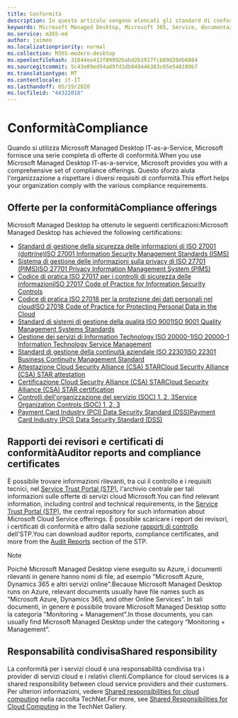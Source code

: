 ```yaml
---
title: Conformità
description: In questo articolo vengono elencati gli standard di conformità rilevanti per Microsoft Managed Desktop.
keywords: Microsoft Managed Desktop, Microsoft 365, Service, documentazione
ms.service: m365-md
author: jaimeo
ms.localizationpriority: normal
ms.collection: M365-modern-desktop
ms.openlocfilehash: 31844ee413f89992babd2b1917fcb89d20db6804
ms.sourcegitcommit: 5c43e89ed94ad9fd1db049446383c65e548189b7
ms.translationtype: MT
ms.contentlocale: it-IT
ms.lasthandoff: 05/19/2020
ms.locfileid: "44322018"
---
```

# <a name="compliance"></a><span data-ttu-id="9d770-104">Conformità</span><span class="sxs-lookup"><span data-stu-id="9d770-104">Compliance</span></span>

<span data-ttu-id="9d770-105">Quando si utilizza Microsoft Managed Desktop IT-as-a-Service, Microsoft fornisce una serie completa di offerte di conformità.</span><span class="sxs-lookup"><span data-stu-id="9d770-105">When you use Microsoft Managed Desktop IT-as-a-service, Microsoft provides you with a comprehensive set of compliance offerings.</span></span> <span data-ttu-id="9d770-106">Questo sforzo aiuta l'organizzazione a rispettare i diversi requisiti di conformità.</span><span class="sxs-lookup"><span data-stu-id="9d770-106">This effort helps your organization comply with the various compliance requirements.</span></span>

## <a name="compliance-offerings"></a><span data-ttu-id="9d770-107">Offerte per la conformità</span><span class="sxs-lookup"><span data-stu-id="9d770-107">Compliance offerings</span></span>

<span data-ttu-id="9d770-108">Microsoft Managed Desktop ha ottenuto le seguenti certificazioni:</span><span class="sxs-lookup"><span data-stu-id="9d770-108">Microsoft Managed Desktop has achieved the following certifications:</span></span>

- [<span data-ttu-id="9d770-109">Standard di gestione della sicurezza delle informazioni di ISO 27001 (dottrine)</span><span class="sxs-lookup"><span data-stu-id="9d770-109">ISO 27001 Information Security Management Standards (ISMS)</span></span>](../../compliance/offering-ISO-27001.md)
- [<span data-ttu-id="9d770-110">Sistema di gestione delle informazioni sulla privacy di ISO 27701 (PIMS)</span><span class="sxs-lookup"><span data-stu-id="9d770-110">ISO 27701 Privacy Information Management System (PIMS)</span></span>](../../compliance/offering-iso-27701.md)
- [<span data-ttu-id="9d770-111">Codice di pratica ISO 27017 per i controlli di sicurezza delle informazioni</span><span class="sxs-lookup"><span data-stu-id="9d770-111">ISO 27017 Code of Practice for Information Security Controls</span></span>](../../compliance/offering-ISO-27017.md)
- [<span data-ttu-id="9d770-112">Codice di pratica ISO 27018 per la protezione dei dati personali nel cloud</span><span class="sxs-lookup"><span data-stu-id="9d770-112">ISO 27018 Code of Practice for Protecting Personal Data in the Cloud</span></span>](../../compliance/offering-ISO-27018.md)
- [<span data-ttu-id="9d770-113">Standard di sistemi di gestione della qualità ISO 9001</span><span class="sxs-lookup"><span data-stu-id="9d770-113">ISO 9001 Quality Management Systems Standards</span></span>](../../compliance/offering-ISO-9001.md)
- [<span data-ttu-id="9d770-114">Gestione dei servizi di Information Technology ISO 20000-1</span><span class="sxs-lookup"><span data-stu-id="9d770-114">ISO 20000-1 Information Technology Service Management</span></span>](../../compliance/offering-ISO-20000-1-2011.md)
- [<span data-ttu-id="9d770-115">Standard di gestione della continuità aziendale ISO 22301</span><span class="sxs-lookup"><span data-stu-id="9d770-115">ISO 22301 Business Continuity Management Standard</span></span>](../../compliance/offering-ISO-22301.md)
- [<span data-ttu-id="9d770-116">Attestazione Cloud Security Alliance (CSA) STAR</span><span class="sxs-lookup"><span data-stu-id="9d770-116">Cloud Security Alliance (CSA) STAR attestation</span></span>](../../compliance/offering-CSA-STAR-Attestation.md)
- [<span data-ttu-id="9d770-117">Certificazione Cloud Security Alliance (CSA) STAR</span><span class="sxs-lookup"><span data-stu-id="9d770-117">Cloud Security Alliance (CSA) STAR certification</span></span>](../../compliance/offering-CSA-Star-Certification.md)
- [<span data-ttu-id="9d770-118">Controlli dell'organizzazione del servizio (SOC) 1, 2, 3</span><span class="sxs-lookup"><span data-stu-id="9d770-118">Service Organization Controls (SOC) 1, 2, 3</span></span>](../../compliance/offering-SOC.md)
- [<span data-ttu-id="9d770-119">Payment Card Industry (PCI) Data Security Standard (DSS)</span><span class="sxs-lookup"><span data-stu-id="9d770-119">Payment Card Industry (PCI) Data Security Standard (DSS)</span></span>](../../compliance/offering-PCI-DSS.md)

## <a name="auditor-reports-and-compliance-certificates"></a><span data-ttu-id="9d770-120">Rapporti dei revisori e certificati di conformità</span><span class="sxs-lookup"><span data-stu-id="9d770-120">Auditor reports and compliance certificates</span></span>

<span data-ttu-id="9d770-121">È possibile trovare informazioni rilevanti, tra cui il controllo e i requisiti tecnici, nel [Service Trust Portal (STP)](https://servicetrust.microsoft.com/), l'archivio centrale per tali informazioni sulle offerte di servizi cloud Microsoft.</span><span class="sxs-lookup"><span data-stu-id="9d770-121">You can find relevant information, including control and technical requirements, in the [Service Trust Portal (STP)](https://servicetrust.microsoft.com/), the central repository for such information about Microsoft Cloud Service offerings.</span></span> <span data-ttu-id="9d770-122">È possibile scaricare i report dei revisori, i certificati di conformità e altro dalla sezione [rapporti di controllo](https://servicetrust.microsoft.com/ViewPage/MSComplianceGuide) dell'STP.</span><span class="sxs-lookup"><span data-stu-id="9d770-122">You can download auditor reports, compliance certificates, and more from the [Audit Reports](https://servicetrust.microsoft.com/ViewPage/MSComplianceGuide) section of the STP.</span></span>

> [!NOTE]
> <span data-ttu-id="9d770-123">Poiché Microsoft Managed Desktop viene eseguito su Azure, i documenti rilevanti in genere hanno nomi di file, ad esempio "Microsoft Azure, Dynamics 365 e altri servizi online".</span><span class="sxs-lookup"><span data-stu-id="9d770-123">Because Microsoft Managed Desktop runs on Azure, relevant documents usually have file names such as “Microsoft Azure, Dynamics 365, and other Online Services”.</span></span> <span data-ttu-id="9d770-124">In tali documenti, in genere è possibile trovare Microsoft Managed Desktop sotto la categoria "Monitoring + Management".</span><span class="sxs-lookup"><span data-stu-id="9d770-124">In those documents, you can usually find Microsoft Managed Desktop under the category “Monitoring + Management”.</span></span>

## <a name="shared-responsibility"></a><span data-ttu-id="9d770-125">Responsabilità condivisa</span><span class="sxs-lookup"><span data-stu-id="9d770-125">Shared responsibility</span></span>

<span data-ttu-id="9d770-126">La conformità per i servizi cloud è una responsabilità condivisa tra i provider di servizi cloud e i relativi clienti.</span><span class="sxs-lookup"><span data-stu-id="9d770-126">Compliance for cloud services is a shared responsibility between cloud service providers and their customers.</span></span> <span data-ttu-id="9d770-127">Per ulteriori informazioni, vedere [Shared responsibilities for cloud computing](https://gallery.technet.microsoft.com/Shared-Responsibilities-81d0ff91) nella raccolta TechNet.</span><span class="sxs-lookup"><span data-stu-id="9d770-127">For more, see [Shared Responsibilities for Cloud Computing](https://gallery.technet.microsoft.com/Shared-Responsibilities-81d0ff91) in the TechNet Gallery.</span></span>
